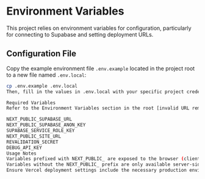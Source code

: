 # Environment Variables

This project relies on environment variables for configuration, particularly for connecting to Supabase and setting deployment URLs.

## Configuration File

Copy the example environment file `.env.example` located in the project root to a new file named `.env.local`:

```bash
cp .env.example .env.local
Then, fill in the values in .env.local with your specific project credentials and settings. Never commit .env.local to version control.

Required Variables
Refer to the Environment Variables section in the root [invalid URL removed] for the list of required variables, such as:

NEXT_PUBLIC_SUPABASE_URL
NEXT_PUBLIC_SUPABASE_ANON_KEY
SUPABASE_SERVICE_ROLE_KEY
NEXT_PUBLIC_SITE_URL
REVALIDATION_SECRET
DEBUG_API_KEY
Usage Notes
Variables prefixed with NEXT_PUBLIC_ are exposed to the browser (client-side).
Variables without the NEXT_PUBLIC_ prefix are only available server-side (e.g., in Server Components, API Routes, Server Actions).
Ensure Vercel deployment settings include the necessary production environment variables.
